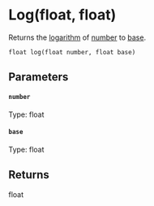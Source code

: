 # Log(float, float)

Returns the [logarithm](https://en.wikipedia.org/wiki/Logarithm) of [number](#number) to [base](#base).

```
float log(float number, float base)
```

## Parameters

#### `number`
Type: float

#### `base`
Type: float

## Returns

float
